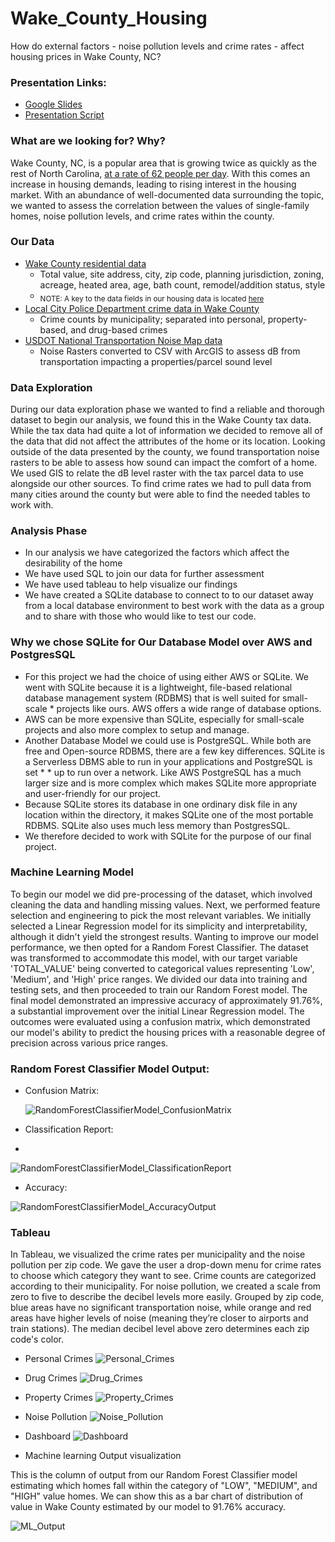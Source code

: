 # Wake_County_Housing

How do external factors - noise pollution levels and crime rates - affect housing prices in Wake County, NC?

### Presentation Links:
* [Google Slides](https://docs.google.com/presentation/d/1u6TKV_Wem4XKEXndj77MtcgVqmlJYIViQEOEHzTcJ3g/edit?usp=sharing)
* [Presentation Script](https://docs.google.com/document/d/1B15chVxJ7DSwh86WUJSJSIajOahEvpRORAYmJi533Eg/edit?usp=sharing)

### What are we looking for? Why?
Wake County, NC, is a popular area that is growing twice as quickly as the rest of North Carolina, [at a rate of 62 people per day](https://www.wake.gov/departments-government/planning-development-inspections/planning/census-demographics/growth-and-population-trends). With this comes an increase in housing demands, leading to rising interest in the housing market. With an abundance of well-documented data surrounding the topic, we wanted to assess the correlation between the values of single-family homes, noise pollution levels, and crime rates within the county.

### Our Data
* [Wake County residential data](https://www.wake.gov/departments-government/tax-administration/data-files-statistics-and-reports/real-estate-property-data-files)
  * Total value, site address, city, zip code, planning jurisdiction, zoning, acreage, heated area, age, bath count, remodel/addition status, style
  * <sub>NOTE: A key to the data fields in our housing data is located [here](data_files/clean/housing_data_fields_key.docx)</sub>
* [Local City Police Department crime data in Wake County](https://www.wake.gov/departments-government/city-county-bureau-identification-ccbi/criminal-arrest-records)
  * Crime counts by municipality; separated into personal, property-based, and drug-based crimes
* [USDOT National Transportation Noise Map data](https://maps.dot.gov/BTS/NationalTransportationNoiseMap/)
  * Noise Rasters converted to CSV with ArcGIS to assess dB from transportation impacting a properties/parcel sound level

### Data Exploration
During our data exploration phase we wanted to find a reliable and thorough dataset to begin our analysis, we found this in the Wake County tax data. While the tax data had quite a lot of information we decided to remove all of the data that did not affect the attributes of the home or its location. Looking outside of the data presented by the county, we found transportation noise rasters to be able to assess how sound can impact the comfort of a home. We used GIS to relate the dB level raster with the tax parcel data to use alongside our other sources. To find crime rates we had to pull data from many cities around the county but were able to find the needed tables to work with.

### Analysis Phase
* In our analysis we have categorized the factors which affect the desirability of the home
* We have used SQL to join our data for further assessment
* We have used tableau to help visualize our findings
* We have created a SQLite database to connect to to our dataset away from a local database environment to best work with the data as a group and to share with those who would like to test our code.

### Why we chose SQLite for Our Database Model over AWS and PostgresSQL
* For this project we had the choice of using either AWS or SQLite. We went with SQLite because it is a lightweight, file-based relational database management system (RDBMS) that is well suited for small- scale   * projects like ours. AWS offers a wide range of database options. 
* AWS can be more expensive than SQLite, especially for small-scale projects and also more complex to setup and manage. 
* Another Database Model we could use is PostgreSQL. While both are free and Open-source RDBMS, there are a few key differences. SQLite is a Serverless DBMS able to run in your applications and PostgreSQL is set * * up to run over a network. Like AWS PostgreSQL has a much larger size and is more complex which makes SQLite more appropriate and user-friendly for our project.
* Because SQLite stores its database in one ordinary disk file in any location within the directory, it makes SQLite one of the most portable RDBMS. SQLite also uses much less memory than PostgresSQL.
* We therefore decided to work with SQLite for the purpose of our final project.

### Machine Learning Model
To begin our model we did pre-processing of the dataset, which involved cleaning the data and handling missing values. Next, we performed feature selection and engineering to pick the most relevant variables. We initially selected a Linear Regression model for its simplicity and interpretability, although it didn't yield the strongest results. Wanting to improve our model performance, we then opted for a Random Forest Classifier. The dataset was transformed to accommodate this model, with our target variable 'TOTAL_VALUE' being converted to categorical values representing 'Low', 'Medium', and 'High' price ranges. We divided our data into training and testing sets, and then proceeded to train our Random Forest model. The final model demonstrated an impressive accuracy of approximately 91.76%, a substantial improvement over the initial Linear Regression model. The outcomes were evaluated using a confusion matrix, which demonstrated our model's ability to predict the housing prices with a reasonable degree of precision across various price ranges.
### Random Forest Classifier Model Output:
 * Confusion Matrix:
 
   ![RandomForestClassifierModel_ConfusionMatrix](https://github.com/rporro29/Wake_County_Housing/assets/118011002/f57c77bd-24fa-44cb-8832-353e684981a2)
  
  * Classification Report:
  * 
   ![RandomForestClassifierModel_ClassificationReport](https://github.com/rporro29/Wake_County_Housing/assets/118011002/3214f341-662b-45f5-a6b8-74c1d6e56bc6)

   
 * Accuracy:
   
  ![RandomForestClassifierModel_AccuracyOutput](https://github.com/rporro29/Wake_County_Housing/assets/118011002/cfdab930-6578-4bab-af6f-f88d387d3c98)





### Tableau 
In Tableau, we visualized the crime rates per municipality and the noise pollution per zip code. We gave the user a drop-down menu for crime rates to choose which category they want to see. Crime counts are categorized according to their municipality. For noise pollution, we created a scale from zero to five to describe the decibel levels more easily. Grouped by zip code, blue areas have no significant transportation noise, while orange and red areas have higher levels of noise (meaning they’re closer to airports and train stations). The median decibel level above zero determines each zip code's color.

* Personal Crimes 
![Personal_Crimes](https://github.com/sburton7395/group_2/assets/118011002/15a3b7e0-5dfe-4184-b35d-0c6619469fc5)

* Drug Crimes
![Drug_Crimes](https://github.com/sburton7395/group_2/assets/118011002/7cf8201a-7927-4c5c-9e44-bca9b6ca0122)

* Property Crimes 
![Property_Crimes](https://github.com/sburton7395/group_2/assets/118011002/76dc8a20-5fb4-4ca3-a31d-1f146b2746f8)

* Noise Pollution 
![Noise_Pollution](https://github.com/sburton7395/group_2/assets/118011002/6cdc7180-b38d-4c01-be0e-ca7d63074398)

* Dashboard
![Dashboard](https://github.com/sburton7395/group_2/assets/118011002/e48d3b56-23f6-4a39-9734-53e342a85e63)


* Machine learning Output visualization
 
This is the column of output from our Random Forest Classifier model estimating which homes fall within the category of "LOW", "MEDIUM", and "HIGH" value homes. We can show this as a bar chart of distribution of value in Wake County estimated by our model to 91.76% accuracy.

![ML_Output](https://github.com/sburton7395/group_2/assets/118011002/be0e1b25-19de-4c73-bfd4-79e476f612a5)
